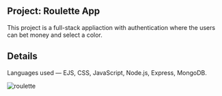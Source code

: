 ## Project: Roulette App
This project is a full-stack appliaction with authentication where the users can bet money and select a color.

## Details
Languages used — EJS, CSS, JavaScript, Node.js, Express, MongoDB.

![roulette](https://user-images.githubusercontent.com/88905557/138613458-781bed50-c125-46e4-bef7-b16b80ef60af.png)
